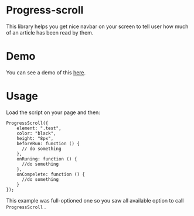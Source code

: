 
# Progress-scroll
This library helps you get nice navbar on your screen to tell user how much of an article has been read by them.

# Demo 
You can see a demo of this [here](https://hosein2398.github.io/progress-scroll/).

# Usage
Load the script on your page and then:
```JS
ProgressScroll({
    element: ".test",
    color: "black",
    height: "8px",
    beforeRun: function () {
      // do something
    },
    onRuning: function () {
      //do something
    },
    onCompelete: function () {
      //do something
    }
});

```
This example was full-optioned one so you saw all available option to call `ProgressScroll` .

